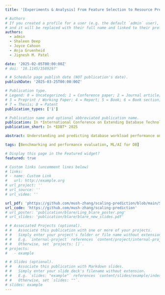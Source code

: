 ```yaml
---
title: '[Experiments & Analysis] From Feature Selection to Resource Prediction: An Analysis of Commonly Applied Workflows and Techniques'

# Authors
# If you created a profile for a user (e.g. the default `admin` user), write the username (folder name) here
# and it will be replaced with their full name and linked to their profile.
authors:
  - admin
  - Shaleen Deep
  - Joyce Cahoon
  - Anja Gruenheid
  - Jignesh M. Patel

date: '2025-02-05T00:00:00Z'
# doi: '10.1145/3589297'

# # Schedule page publish date (NOT publication's date).
publishDate: '2025-03-25T00:00:00Z'

# Publication type.
# Legend: 0 = Uncategorized; 1 = Conference paper; 2 = Journal article;
# 3 = Preprint / Working Paper; 4 = Report; 5 = Book; 6 = Book section;
# 7 = Thesis; 8 = Patent
publication_types: ['1']

# Publication name and optional abbreviated publication name.
publication: In *International Conference on Extending Database Technology* 2025
publication_short: In *EDBT* 2025

abstract: Understanding and predicting database workload performance on different hardware settings in the cloud is crucial for both the users and providers in order to optimize resource allocation. Recently, machine learning (ML) based techniques have been applied to parts of the end-to-end three-step pipeline for workload prediction: feature selection, workload similarity, and performance prediction. However, despite its practical importance, there exists no principled analysis that studies the performance of such pipelines. In this paper, we examine the state-of-the-art strategies for these three components, with the goal of identifying which techniques work best in practice. Our experimental results reveal that while no universal solution exists for the prediction pipeline, certain best practices can improve prediction performance and reduce computation overhead. Based on our results, we outline important topics for future work that will benefit ML-driven recommendation systems for resource allocation.

tags: [Benchmarking and performance evaluation, ML/AI for DB]

# Display this page in the Featured widget?
featured: true

# Custom links (uncomment lines below)
# links:
# - name: Custom Link
#   url: http://example.org
# url_project: ''
# url_source: ''
# url_video: ''

url_pdf: 'phttps://github.com/mush-zhang/scaling-prediction/blob/main/ScalingPerformanceComputation_extended.pdf'
url_code: 'https://github.com/mush-zhang/scaling-prediction'
# url_poster: 'publication/blare/Ling_blare_poster.png'
# url_slides: 'publication/blare/blare_new_slides.pdf'

# # Associated Projects (optional).
# #   Associate this publication with one or more of your projects.
# #   Simply enter your project's folder or file name without extension.
# #   E.g. `internal-project` references `content/project/internal-project/index.md`.
# #   Otherwise, set `projects: []`.
# projects:
#   - example

# # Slides (optional).
# #   Associate this publication with Markdown slides.
# #   Simply enter your slide deck's filename without extension.
# #   E.g. `slides: "example"` references `content/slides/example/index.md`.
# #   Otherwise, set `slides: ""`.
# slides: example
---
```

